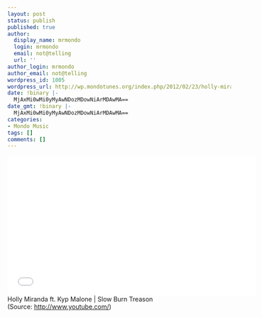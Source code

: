 ```yaml
---
layout: post
status: publish
published: true
author:
  display_name: mrmondo
  login: mrmondo
  email: not@telling
  url: ''
author_login: mrmondo
author_email: not@telling
wordpress_id: 1005
wordpress_url: http://wp.mondotunes.org/index.php/2012/02/23/holly-miranda-ft-kyp-malone-slow-burn-treason/
date: !binary |-
  MjAxMi0wMi0yMyAwNDozMDowNiArMDAwMA==
date_gmt: !binary |-
  MjAxMi0wMi0yMyAwNDozMDowNiArMDAwMA==
categories:
- Mondo Music
tags: []
comments: []
---
```

<iframe width="560" height="315" src="//www.youtube.com/embed/pyGPsYr8stk" frameborder="0"> </iframe>
Holly Miranda ft. Kyp Malone | Slow Burn Treason
<div class="attribution">(<span>Source:</span> <a href="http://www.youtube.com/">http://www.youtube.com/</a>)</div>
